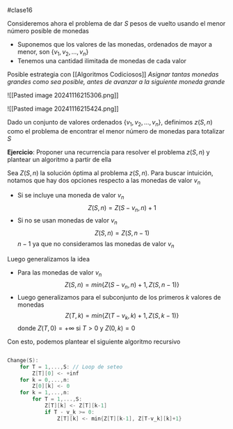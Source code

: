 #clase16 

Consideremos ahora el problema de dar $S$ pesos de vuelto usando el menor número posible de monedas
- Suponemos que los valores de las monedas, ordenados de mayor a menor, son $\{v_1, v_2, \dots, v_n\}$
- Tenemos una cantidad ilimitada de monedas de cada valor

Posible estrategia con [[Algoritmos Codiciosos]]
 *Asignar tantas monedas grandes como sea posible, antes de avanzar a la siguiente moneda grande*

![[Pasted image 20241116215306.png]]

![[Pasted image 20241116215424.png]]

Dado un conjunto de valores ordenados $\{v_1, v_2, \dots, v_n\}$, definimos $z(S, n)$ como el problema de encontrar el menor número de monedas para totalizar $S$

**Ejercicio**: Proponer una recurrencia para resolver el problema $z(S, n)$ y plantear un algoritmo a partir de ella

Sea $Z(S,n)$ la solución óptima al problema $z(S,n)$. Para buscar intuición, notamos que hay dos opciones respecto a las monedas de valor $v_n$

- Si se incluye una moneda de valor $v_n$ $$Z(S, n) = Z(S-v_n, n) + 1$$
- Si no se usan monedas de valor $v_n$ $$Z(S,n) = Z(S, n-1)$$ $n-1$ ya que no consideramos las monedas de valor $v_n$

Luego generalizamos la idea

- Para las monedas de valor $v_n$ $$Z(S,n) = min\{Z(S-v_n, n) + 1, Z(S, n-1)\}$$
- Luego generalizamos para el subconjunto de los primeros $k$ valores de monedas $$Z(T,k) = min\{Z(T-v_k, k) + 1, Z(S, k-1)\}$$ donde $Z(T,0) = +\infty$ si $T>0$ y $Z(0,k) = 0$

Con esto, podemos plantear el siguiente algoritmo recursivo

```c

Change(S):
	for T = 1,...,S: // Loop de seteo
		Z[T][0] <- +inf
	for k = 0,...,n:
		Z[0][k] <- 0
	for k = 1,...,n:
		for T = 1,...,S:
			Z[T][k] <- Z[T][k-1]
			if T - v_k >= 0:
				Z[T][k] <- min{Z[T][k-1], Z[T-v_k][k]+1}

```


